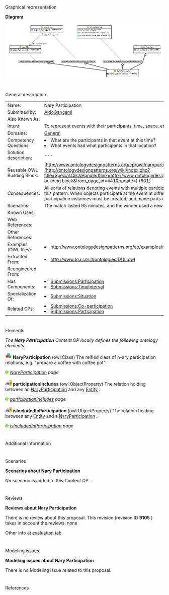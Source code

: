 # 

 Graphical representation



__Diagram__ 





[![Image:naryparticipation.jpg](public/images/e/e2/Naryparticipation.jpg)](../Image/Naryparticipation.jpg "Image:naryparticipation.jpg")





# 

 General description




|  |  |
| --- | --- |
|  Name:  |  Nary Participation  |
|  Submitted by:  | [AldoGangemi](../User/AldoGangemi "User:AldoGangemi")  |
|  Also Known As:  |  |
|  Intent:  |  To represent events with their participants, time, space, etc.  |
|  Domains:  | [General](../Community/General "Community:General")  |
|  Competency Questions:  | <li>       What are the participants in that event at this time?      </li><li>       What events had what participants in that location?      </li> |
|  Solution description:  |  ---  |
|  Reusable OWL Building Block:  | [http://www.ontologydesignpatterns.org/cp/owl/naryparticipation.owl](http://ontologydesignpatterns.org/wiki/index.php?title=Special:ClickHandler&link=http://www.ontologydesignpatterns.org/cp/owl/naryparticipation.owl&message=OWL building block&from_page_id=441&update=)  (801)  |
|  Consequences:  |  All sorts of relations denoting events with multiple participants, space-time indexing, etc. can be represented with this pattern. When objects participate at the event at different times or with different parts, more elementary nary-participation instances must be created, and made parts of the main one.  |
|  Scenarios:  |  The match lasted 95 minutes, and the winner used a new nano-carbon racquet.  |
|  Known Uses:  |  |
|  Web References:  |  |
|  Other References:  |  |
|  Examples (OWL files):  | <li><a class="external free" href="http://www.ontologydesignpatterns.org/cp/examples/naryparticipation/naryparticipationex.owl" rel="nofollow" title="http://www.ontologydesignpatterns.org/cp/examples/naryparticipation/naryparticipationex.owl">        http://www.ontologydesignpatterns.org/cp/examples/naryparticipation/naryparticipationex.owl       </a></li> |
|  Extracted From:  | <li><a class="external free" href="http://www.loa.cnr.it/ontologies/DUL.owl" rel="nofollow" title="http://www.loa.cnr.it/ontologies/DUL.owl">        http://www.loa.cnr.it/ontologies/DUL.owl       </a></li> |
|  Reengineered From:  |  |
|  Has Components:  | <li><a href="Submissions%253AParticipation.html" title="Submissions:Participation">        Submissions:Participation       </a></li><li><a href="Submissions%253ATimeInterval.html" title="Submissions:TimeInterval">        Submissions:TimeInterval       </a></li> |
|  Specialization Of:  | <li><a href="Submissions%253ASituation.html" title="Submissions:Situation">        Submissions:Situation       </a></li> |
|  Related CPs:  | <li><a href="Submissions%253ACo-participation.html" title="Submissions:Co-participation">        Submissions:Co-participation       </a></li><li><a href="Submissions%253AParticipation.html" title="Submissions:Participation">        Submissions:Participation       </a></li> |



  





# 

 Elements



_The
 __Nary Participation__ 
 Content OP locally defines the following ontology elements:_ 






[![Class](public/images/thumb/2/27/Class.gif/20px-Class.gif)](../Image/Class.gif "Class")
__NaryParticipation__ 
 (owl:Class) The reified class of n-ary participation relations, e.g. "prepare a coffee with coffee pot".
 



[![](public/images/thumb/8/87/ArrowRight.gif/11px-ArrowRight.gif)](../Image/ArrowRight.gif "ArrowRight.gif")
_[NaryParticipation](../Submissions/Nary_Participation/NaryParticipation "Submissions:Nary Participation/NaryParticipation") 
 page_ 




[![ObjectProperty](public/images/thumb/c/c3/ObjectProperty.gif/20px-ObjectProperty.gif)](../Image/ObjectProperty.gif "ObjectProperty")
__participationIncludes__ 
 (owl:ObjectProperty) The relation holding between an
 [NaryParticipation](../Submissions/Nary_Participation/NaryParticipation "Submissions:Nary Participation/NaryParticipation") 
 and any
 [Entity](../Submissions/Situation/Entity "Submissions:Situation/Entity") 
 .
 



[![](public/images/thumb/8/87/ArrowRight.gif/11px-ArrowRight.gif)](../Image/ArrowRight.gif "ArrowRight.gif")
_[participationIncludes](../Submissions/Nary_Participation/participationIncludes "Submissions:Nary Participation/participationIncludes") 
 page_ 




[![ObjectProperty](public/images/thumb/c/c3/ObjectProperty.gif/20px-ObjectProperty.gif)](../Image/ObjectProperty.gif "ObjectProperty")
__isIncludedInParticipation__ 
 (owl:ObjectProperty) The relation holding between any
 [Entity](../Submissions/Situation/Entity "Submissions:Situation/Entity") 
 and a
 [NaryParticipation](../Submissions/Nary_Participation/NaryParticipation "Submissions:Nary Participation/NaryParticipation") 
 .
 



[![](public/images/thumb/8/87/ArrowRight.gif/11px-ArrowRight.gif)](../Image/ArrowRight.gif "ArrowRight.gif")
_[isIncludedInParticipation](../Submissions/Nary_Participation/isIncludedInParticipation "Submissions:Nary Participation/isIncludedInParticipation") 
 page_ 


# 

 Additional information



# 

 Scenarios




__Scenarios about Nary Participation__ 


 No scenario is added to this Content OP.
 




# 

 Reviews




__Reviews about Nary Participation__ 


 There is no review about this proposal.
This revision (revision ID
 __9105__ 
 ) takes in account the reviews: none
 



 Other info at
 [evaluation tab](http://ontologydesignpatterns.org/wiki/index.php?title=Submissions:Nary_Participation&action=evaluation "http://ontologydesignpatterns.org/wiki/index.php?title=Submissions:Nary_Participation&action=evaluation") 





  





# 

 Modeling issues




__Modeling issues about Nary Participation__ 


 There is no Modeling issue related to this proposal.
 




  





# 

 References